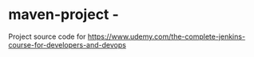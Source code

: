 # maven-project -
Project source code for https://www.udemy.com/the-complete-jenkins-course-for-developers-and-devops
